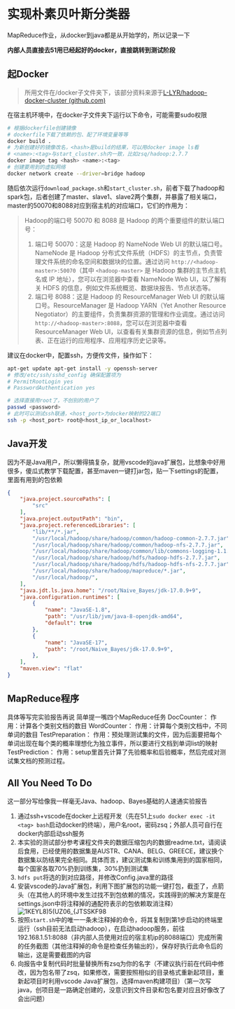 

# 实现朴素贝叶斯分类器

MapReduce作业，从docker到java都是从开始学的，所以记录一下

**内部人员直接去51用已经起好的docker，直接跳转到测试阶段**

## 起Docker

> 所用文件在/docker子文件夹下，该部分资料来源于[L-LYR/hadoop-docker-cluster (github.com)](https://github.com/L-LYR/hadoop-docker-cluster/tree/master)

在宿主机环境中，在docker子文件夹下运行以下命令，可能需要sudo权限

```bash
# 根据dockerfile创建镜像
# dockerfile下载了依赖的包、配了环境变量等等
docker build . 
# 为新创建好的镜像改名，<hash>是build的结果，可以用docker image ls看
# <name>:<tag>与start_cluster.sh内一致，比如zsq/hadoop:2.7.7
docker image tag <hash> <name>:<tag>
# 创建要用到的虚拟网络
docker network create --driver=bridge hadoop
```

随后依次运行`download_package.sh`和`start_cluster.sh`，前者下载了hadoop和spark包，后者创建了master、slave1、slave2两个集群，并暴露了相关端口，master的50070和8088对应到宿主机的对应端口，它们的作用为：

>  Hadoop的端口号 50070 和 8088 是 Hadoop 的两个重要组件的默认端口号：
>
> 1. 端口号 50070：这是 Hadoop 的 NameNode Web UI 的默认端口号。NameNode 是 Hadoop 分布式文件系统（HDFS）的主节点，负责管理文件系统的命名空间和数据块的位置。通过访问 `http://<hadoop-master>:50070`（其中 `<hadoop-master>` 是 Hadoop 集群的主节点主机名或 IP 地址），您可以在浏览器中查看 NameNode Web UI，以了解有关 HDFS 的信息，例如文件系统概览、数据块报告、节点状态等。
> 2. 端口号 8088：这是 Hadoop 的 ResourceManager Web UI 的默认端口号。ResourceManager 是 Hadoop YARN（Yet Another Resource Negotiator）的主要组件，负责集群资源的管理和作业调度。通过访问 `http://<hadoop-master>:8088`，您可以在浏览器中查看 ResourceManager Web UI，以查看有关集群资源的信息，例如节点列表、正在运行的应用程序、应用程序历史记录等。

建议在docker中，配置ssh，方便传文件，操作如下：

``` bash
apt-get update apt-get install -y openssh-server
# 修改/etc/ssh/sshd_config 确保配置项为
# PermitRootLogin yes
# PasswordAuthentication yes

# 选择直接用root了，不创别的用户了
passwd <password>
# 此时可以测试ssh联通，<host_port>为docker映射的22端口
ssh -p <host_port> root@<host_ip_or_localhost>
```

## Java开发

因为不是Java用户，所以懒得搞复杂，就用vscode的java扩展包，比想象中好用很多，傻瓜式教学下载配置，甚至maven一键打jar包，贴一下settings的配置，里面有用到的包依赖

``` json
{
    "java.project.sourcePaths": [
        "src"
    ],
    "java.project.outputPath": "bin",
    "java.project.referencedLibraries": [
        "lib/**/*.jar",
        "/usr/local/hadoop/share/hadoop/common/hadoop-common-2.7.7.jar",
        "/usr/local/hadoop/share/hadoop/common/hadoop-nfs-2.7.7.jar",
        "/usr/local/hadoop/share/hadoop/common/lib/commons-logging-1.1.3.jar",
        "/usr/local/hadoop/share/hadoop/hdfs/hadoop-hdfs-2.7.7.jar",
        "/usr/local/hadoop/share/hadoop/hdfs/hadoop-hdfs-nfs-2.7.7.jar",
        "/usr/local/hadoop/share/hadoop/mapreduce/*.jar",
        "/usr/local/hadoop/",
    ],
    "java.jdt.ls.java.home": "/root/Naive_Bayes/jdk-17.0.9+9",
    "java.configuration.runtimes": [
        {
            "name": "JavaSE-1.8",
            "path": "/usr/lib/jvm/java-8-openjdk-amd64",
            "default": true
        },
        {
            "name": "JavaSE-17",
            "path": "/root/Naive_Bayes/jdk-17.0.9+9",
        },
    ],
    "maven.view": "flat"
}
```

## MapReduce程序

具体等写完实验报告再说
简单提一嘴四个MapReduce任务
DocCounter：
	作用：计算各个类别文档的数目
WordCounter：
	作用：计算每个类别文档中，不同单词的数目
TestPreparation：
	作用：预处理测试集的文件，因为后面要把每个单词出现在每个类的概率理想化为独立事件，所以要进行文档到单词list的映射
 TestPrediction：
	作用：setup里首先计算了先验概率和后验概率，然后完成对测试集文档的预测过程。

## All You Need To Do
这一部分写给像我一样毫无Java、hadoop、Bayes基础的人速通实验报告

1. 通过ssh+vscode在docker上远程开发（先在51上`sudo docker exec -it <tag> bash`启动docker的终端），用户名root，密码zsq；外部人员可自行在docker内部启动ssh服务
2. 本实验的测试部分参考课程文件夹的数据压缩包内的数据readme.txt，请阅读后食用，已经使用的数据集是AUSTR、CANA、BELG、GREECE，建议换个数据集以防结果完全相同。具体而言，建议测试集和训练集用到的国家相同，每个国家各取70%扔到训练集，30%扔到测试集
3. `hdfs put`将选的到对应路径，并修改Config.java里的路径
4. 安装vscode的Java扩展包，利用下图扩展包的功能一键打包，截歪了，点箭头（在其他人的环境中发生过找不到包依赖的情况，实践得到的解决方案是在settings.json中将注释掉的通配符表示的包依赖取消注释）![1KEYL8)5(UZ06_{JTSSKF98](https://github.com/FauraSol/MR-NaiveBayes/assets/56348816/25a264bf-31b4-4e7c-ad46-05cc13a59c22)
5. 按照`start.sh`中的唯一一条未注释掉的命令，将其复制到第1步启动的终端里运行（ssh目前无法启动hadoop），在启动hadoop服务，前往192.168.1.51:8088（非内部人员使用对应的宿主机ip的8088端口）完成所需的任务截图（其他注释掉的命令是检查任务输出的），保存好执行此命令后的输出，这是需要截图的内容
6. 向报告中复制代码时批量替换所有zsq为你的名字（不建议执行前在代码中修改，因为包名带了zsq，如果修改，需要按照相似的目录格式重新起项目，重新起项目时利用vscode Java扩展包，选择maven构建项目）（第一次写java，创项目是一路确定创建的，没意识到文件目录和包名要对应且好像改了会出问题）

